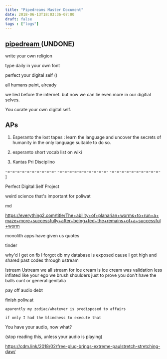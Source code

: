 ```yaml
---
title: "Pipedreams Master Document"
date: 2018-06-13T18:03:36-07:00
draft: false
tags : ["logs"]
---
```


## <a href="https://www.headlands.org/program/air/">pipedream  </a> (UNDONE)


write your own religion

type daily in your own font

perfect your digital self ()

all humans paint, already

we lied before the internet. but now we can lie even more in our digitial selves.

You curate your own digital self.


## APs

1. Esperanto the lost tapes :
  learn the language and uncover the secrets of humanity in the only language suitable to do so.   

2. esperanto short vocab list on wiki

3. Kantas Pri Disciplino

-=-=-=-=-=-=-=-=-=-=- -=-=-=-=-=-=-=-=-=-=- -=-=-=-=-=-=-=-=-=-=-
]

Perfect Digital Self Project




weird science that's important for poliwat

md

https://everything2.com/title/The+ability+of+planarian+worms+to+run+a+maze+more+successfully+after+being+fed+the+remains+of+a+successful+worm


monolith apps
have given us quotes

tinder


why'd I get on fb
I forgot db
my database is exposed
cause I got high and shared past codes
through ustream


Istream Ustream we all stream for ice cream
is ice cream was validation
less inflated
like your ego
we brush shoulders just to prove you don't have the balls
cunt or general genitalia

pay off audio debt

finish poliw.at

```
aparently my zodiac/whatever is predisposed to affairs

if only I had the blindness to execute that
```

You have your audio, now what?

(stop reading this, unless your audio is playing)



https://cdm.link/2018/02/free-plug-brings-extreme-paulstretch-stretching-daw/
